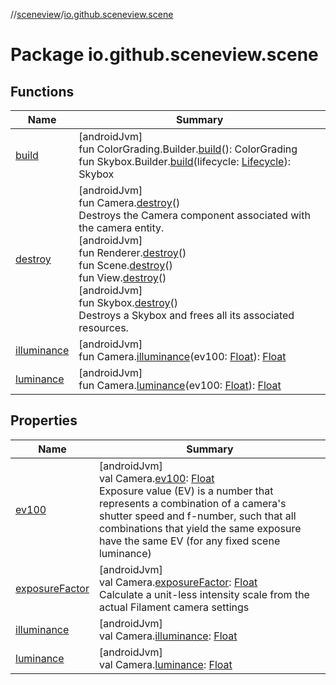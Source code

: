 //[sceneview](../../index.md)/[io.github.sceneview.scene](index.md)

# Package io.github.sceneview.scene

## Functions

| Name | Summary |
|---|---|
| [build](build.md) | [androidJvm]<br>fun ColorGrading.Builder.[build](build.md)(): ColorGrading<br>fun Skybox.Builder.[build](build.md)(lifecycle: [Lifecycle](https://developer.android.com/reference/kotlin/androidx/lifecycle/Lifecycle.html)): Skybox |
| [destroy](destroy.md) | [androidJvm]<br>fun Camera.[destroy](destroy.md)()<br>Destroys the Camera component associated with the camera entity.<br>[androidJvm]<br>fun Renderer.[destroy](destroy.md)()<br>fun Scene.[destroy](destroy.md)()<br>fun View.[destroy](destroy.md)()<br>[androidJvm]<br>fun Skybox.[destroy](destroy.md)()<br>Destroys a Skybox and frees all its associated resources. |
| [illuminance](illuminance.md) | [androidJvm]<br>fun Camera.[illuminance](illuminance.md)(ev100: [Float](https://kotlinlang.org/api/latest/jvm/stdlib/kotlin/-float/index.html)): [Float](https://kotlinlang.org/api/latest/jvm/stdlib/kotlin/-float/index.html) |
| [luminance](luminance.md) | [androidJvm]<br>fun Camera.[luminance](luminance.md)(ev100: [Float](https://kotlinlang.org/api/latest/jvm/stdlib/kotlin/-float/index.html)): [Float](https://kotlinlang.org/api/latest/jvm/stdlib/kotlin/-float/index.html) |

## Properties

| Name | Summary |
|---|---|
| [ev100](ev100.md) | [androidJvm]<br>val Camera.[ev100](ev100.md): [Float](https://kotlinlang.org/api/latest/jvm/stdlib/kotlin/-float/index.html)<br>Exposure value (EV) is a number that represents a combination of a camera's shutter speed and f-number, such that all combinations that yield the same exposure have the same EV (for any fixed scene luminance) |
| [exposureFactor](exposure-factor.md) | [androidJvm]<br>val Camera.[exposureFactor](exposure-factor.md): [Float](https://kotlinlang.org/api/latest/jvm/stdlib/kotlin/-float/index.html)<br>Calculate a unit-less intensity scale from the actual Filament camera settings |
| [illuminance](illuminance.md) | [androidJvm]<br>val Camera.[illuminance](illuminance.md): [Float](https://kotlinlang.org/api/latest/jvm/stdlib/kotlin/-float/index.html) |
| [luminance](luminance.md) | [androidJvm]<br>val Camera.[luminance](luminance.md): [Float](https://kotlinlang.org/api/latest/jvm/stdlib/kotlin/-float/index.html) |

